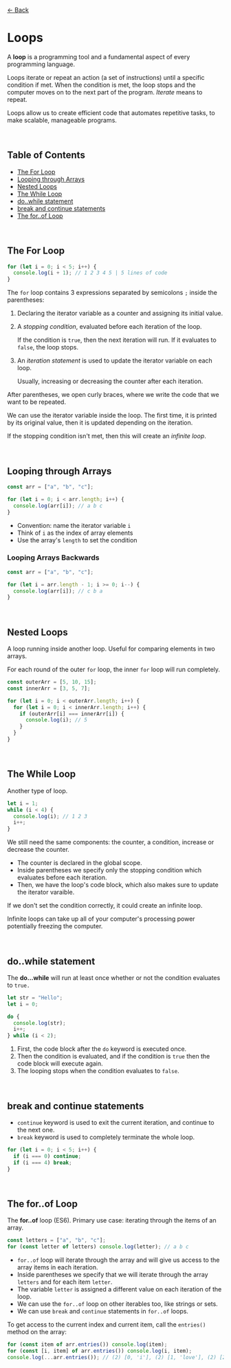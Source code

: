 [&larr; Back](./README.md)

# Loops

A **loop** is a programming tool and a fundamental aspect of every programming language.

Loops iterate or repeat an action (a set of instructions) until a specific condition if met. When the condition is met, the loop stops and the computer moves on to the next part of the program. _Iterate_ means to repeat.

Loops allow us to create efficient code that automates repetitive tasks, to make scalable, manageable programs.

<br>

## Table of Contents

- [The For Loop](#the-for-loop)
- [Looping through Arrays](#looping-through-arrays)
- [Nested Loops](#nested-loops)
- [The While Loop](#the-while-loop)
- [do..while statement](#dowhile-statement)
- [break and continue statements](#break-and-continue-statements)
- [The for..of Loop](#the-forof-loop)

<br>

## The For Loop

```js
for (let i = 0; i < 5; i++) {
  console.log(i + 1); // 1 2 3 4 5 | 5 lines of code
}
```

The `for` loop contains 3 expressions separated by semicolons `;` inside the parentheses:

1. Declaring the iterator variable as a counter and assigning its initial value.

2. A _stopping condition_, evaluated before each iteration of the loop.

   If the condition is `true`, then the next iteration will run. If it evaluates to `false`, the loop stops.

3. An _iteration statement_ is used to update the iterator variable on each loop.

   Usually, increasing or decreasing the counter after each iteration.

After parentheses, we open curly braces, where we write the code that we want to be repeated.

We can use the iterator variable inside the loop. The first time, it is printed by its original value, then it is updated depending on the iteration.

If the stopping condition isn't met, then this will create an _infinite loop_.

<br>

## Looping through Arrays

```js
const arr = ["a", "b", "c"];

for (let i = 0; i < arr.length; i++) {
  console.log(arr[i]); // a b c
}
```

- Convention: name the iterator variable `i`
- Think of `i` as the index of array elements
- Use the array's `length` to set the condition

### Looping Arrays Backwards

```js
const arr = ["a", "b", "c"];

for (let i = arr.length - 1; i >= 0; i--) {
  console.log(arr[i]); // c b a
}
```

<br>

## Nested Loops

A loop running inside another loop. Useful for comparing elements in two arrays.

For each round of the outer `for` loop, the inner `for` loop will run completely.

```js
const outerArr = [5, 10, 15];
const innerArr = [3, 5, 7];

for (let i = 0; i < outerArr.length; i++) {
  for (let i = 0; i < innerArr.length; i++) {
    if (outerArr[i] === innerArr[i]) {
      console.log(i); // 5
    }
  }
}
```

<br>

## The While Loop

Another type of loop.

```js
let i = 1;
while (i < 4) {
  console.log(i); // 1 2 3
  i++;
}
```

We still need the same components: the counter, a condition, increase or decrease the counter.

- The counter is declared in the global scope.
- Inside parentheses we specify only the stopping condition which evaluates before each iteration.
- Then, we have the loop's code block, which also makes sure to update the iterator varaible.

If we don't set the condition correctly, it could create an infinite loop.

Infinite loops can take up all of your computer's processing power potentially freezing the computer.

<br>

## do..while statement

The **do...while** will run at least once whether or not the condition evaluates to `true.`

```js
let str = "Hello";
let i = 0;

do {
  console.log(str);
  i++;
} while (i < 2);
```

1. First, the code block after the `do` keyword is executed once.
2. Then the condition is evaluated, and if the condition is `true` then the code block will execute again.
3. The looping stops when the condition evaluates to `false`.

<br>

## break and continue statements

- `continue` keyword is used to exit the current iteration, and continue to the next one.
- `break` keyword is used to completely terminate the whole loop.

```js
for (let i = 0; i < 5; i++) {
  if (i === 0) continue;
  if (i === 4) break;
}
```

<br>

## The for..of Loop

The **for..of** loop (ES6). Primary use case: iterating through the items of an array.

```js
const letters = ["a", "b", "c"];
for (const letter of letters) console.log(letter); // a b c
```

- `for..of` loop will iterate through the array and will give us access to the array items in each iteration.
- Inside parentheses we specify that we will iterate through the array `letters` and for each item `letter`.
- The variable `letter` is assigned a different value on each iteration of the loop.
- We can use the `for..of` loop on other iterables too, like strings or sets.
- We can use `break` and `continue` statements in `for..of` loops.

To get access to the current index and current item, call the `entries()` method on the array:

```js
for (const item of arr.entries()) console.log(item);
for (const [i, item] of arr.entries()) console.log(i, item);
console.log(...arr.entries()); // (2) [0, 'i'], (2) [1, 'love'], (2) [2, 'you']
```

<br>
